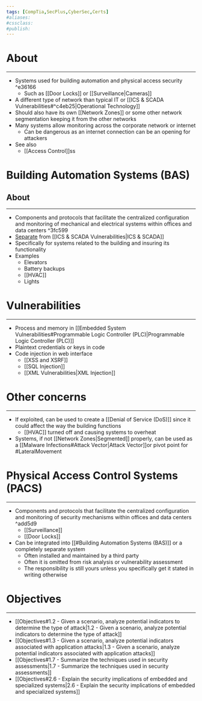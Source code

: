 ```yaml
---
tags: [CompTia,SecPlus,CyberSec,Certs]
#aliases:
#cssclass:
#publish:
---
```


# About
---
- Systems used for building automation and physical access security ^e36166
	- Such as [[Door Locks]] or [[Surveillance|Cameras]]
- A different type of network than typical IT or [[ICS & SCADA Vulnerabilities#^c4eb25|Operational Technology]] 
- Should also have its own [[Network Zones]] or some other network segmentation keeping it from the other networks
- Many systems allow monitoring across the corporate network or internet
	- Can be dangerous as an internet connection can be an opening for attackers
- See also
	- [[Access Control]]ss
 
# Building Automation Systems (BAS)

## About
---
- Components and protocols that facilitate the centralized configuration and monitoring of mechanical and electrical systems within offices and data centers ^3fc599
- <u>Separate</u> from [[ICS & SCADA Vulnerabilities|ICS & SCADA]]
- Specifically for systems related to the building and insuring its functionality
- Examples
	- Elevators
	- Battery backups
	- [[HVAC]]
	- Lights

# Vulnerabilities
---
- Process and memory in [[Embedded System Vulnerabilities#Programmable Logic Controller (PLC)|Programmable Logic Controller (PLC)]]
- Plaintext credentials or keys in code
- Code injection in web interface
	- [[XSS and XSRF]]
	- [[SQL Injection]]
	- [[XML Vulnerabilities|XML Injection]]

# Other concerns
---
- If exploited, can be used to create a [[Denial of Service (DoS)]] since it could affect the way the building functions
	- [[HVAC]] turned off and causing systems to overheat
- Systems, if not [[Network Zones|Segmented]] properly, can be used as a [[Malware Infections#Attack Vector|Attack Vector]]or pivot point for #LateralMovement

# Physical Access Control Systems (PACS)
---
- Components and protocols that facilitate the centralized configuration and monitoring of security mechanisms within offices and data centers ^add5d9
	- [[Surveillance]]
	- [[Door Locks]]
- Can be integrated into [[#Building Automation Systems (BAS)]] or a completely separate system
	- Often installed and maintained by a third party
	- Often it is omitted from risk analysis or vulnerability assessment
	- The responsibility is still yours unless you specifically get it stated in writing otherwise

# Objectives
---
- [[Objectives#1.2 - Given a scenario, analyze potential indicators to determine the type of attack|1.2 - Given a scenario, analyze potential indicators to determine the type of attack]]
- [[Objectives#1.3 - Given a scenario, analyze potential indicators associated with application attacks|1.3 - Given a scenario, analyze potential indicators associated with application attacks]]
- [[Objectives#1.7 - Summarize the techniques used in security assessments|1.7 - Summarize the techniques used in security assessments]]
- [[Objectives#2.6 - Explain the security implications of embedded and specialized systems|2.6 - Explain the security implications of embedded and specialized systems]]